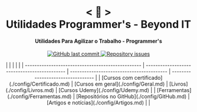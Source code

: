 <h1 align="center">
    < 📖 > <br>
    Utilidades Programmer's - Beyond IT
</h1>
  
<h4 align="center">
  Utilidades Para Agilizar o Trabalho - Programmer's
</h4>

<p align="center"> 

  <a href="https://github.com/rafael-buttignon/Utilidades-Para-Estudo/commits?author=rafael-buttignon">
    <img alt="GitHub last commit" src="https://img.shields.io/github/last-commit/Nerd0000/Meus-Projetos.svg">
  </a>

  <a href="https://github.com/rafael-buttignon/Utilidades-Para-Estudo/issues">
    <img alt="Repository issues" src="https://img.shields.io/github/issues/Nerd0000/Meus-Projetos.svg">
  </a>

</p>

<p align="center"> 
|                                                   |                                              |                                           |                                   |
| ------------------------------------------------- | -------------------------------------------- | ----------------------------------------- | --------------------------------- |
| [Cursos com certificado](./config/Certificado.md) | [Cursos em geral](./config/Geral.md)         | [Livros](./config/Livros.md)              | [Cursos Udemy](./config/Udemy.md) |
| [Ferramentas](./config/Ferramentas.md)            | [Repositórios no GitHub](./config/GitHub.md) | [Artigos e notícias](./config/Artigos.md) |                                   |
</p>
